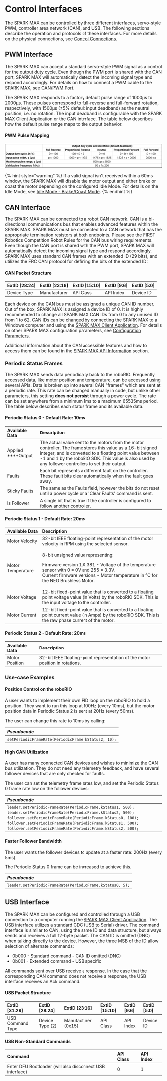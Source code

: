 # Control Interfaces

The SPARK MAX can be controlled by three different interfaces, servo-style PWM, controller area network \(CAN\), and USB. The following sections describe the operation and protocols of these interfaces. For more details on the physical connections, see [Control Connections](../feature-description/control-connections.md). 

## PWM Interface

The SPARK MAX can accept a standard servo-style PWM signal as a control for the output duty cycle. Even though the PWM port is shared with the CAN port, SPARK MAX will automatically detect the incoming signal type and respond accordingly. For details on how to connect a PWM cable to the SPARK MAX, see [CAN/PWM Port](../feature-description/control-connections.md#can-pwm-port).

The SPARK MAX responds to a factory default pulse range of 1000µs to 2000µs. These pulses correspond to full-reverse and full-forward rotation, respectively, with 1500µs \(±5% default input deadband\) as the neutral position, i.e. no rotation. The input deadband is configurable with the SPARK MAX Client Application or the CAN interface. The table below describes how the default pulse range maps to the output behavior.

#### PWM Pulse Mapping

![](../.gitbook/assets/pwm-pulse-mapping%20%281%29.svg)

{% hint style="warning" %}
If a valid signal isn't received within a 60ms window, the SPARK MAX will disable the motor output and either brake or coast the motor depending on the configured Idle Mode. For details on the Idle Mode, see [Idle Mode - Brake/Coast Mode](idle-mode-brake-coast-mode.md).
{% endhint %}

## CAN Interface

The SPARK MAX can be connected to a robot CAN network. CAN is a bi-directional communications bus that enables advanced features within the SPARK MAX. SPARK MAX must be connected to a CAN network that has the appropriate termination resistors at both endpoints. Please see the FIRST Robotics Competition Robot Rules for the CAN bus wiring requirements. Even though the CAN port is shared with the PWM port, SPARK MAX will automatically detect the incoming signal type and respond accordingly. SPARK MAX uses standard CAN frames with an extended ID \(29 bits\), and utilizes the FRC CAN protocol for defining the bits of the extended ID:

#### CAN Packet Structure

| **ExtID \[28:24\]** | **ExtID \[23:16\]** | **ExtID \[15:10\]** | **ExtID \[9:6\]** | **ExtID \[5:0\]** |
| :--- | :--- | :--- | :--- | :--- |
| Device Type | Manufacturer | API Class | API Index | Device ID |

Each device on the CAN bus must be assigned a unique CAN ID number. Out of the box, SPARK MAX is assigned a device ID of 0. It is highly recommended to change all SPARK MAX CAN IDs from 0 to any unused ID from 1 to 62. CAN IDs can be changed by connecting the SPARK MAX to a Windows computer and using the [SPARK MAX Client Application](../spark-max-client/getting-started-with-the-spark-max-client/). For details on other SPARK MAX configuration parameters, see [Configuration Parameters](../software-resources/configuration-parameters.md).[  
]()

Additional information about the CAN accessible features and how to access them can be found in the [SPARK MAX API Information](../software-resources/spark-max-api-information.md) section.

### **Periodic Status Frames**

The SPARK MAX sends data periodically back to the roboRIO. Frequently accessed data, like motor position and temperature, can be accessed using several APIs. Data is broken up into several CAN "frames" which are sent at a periodic rate. This rate can be changed manually in code, but unlike other parameters, this setting **does not persist** through a power cycle. The rate can be set anywhere from a minimum 1ms to a maximum 65535ms period. The table below describes each status frame and its available data.

#### Periodic Status 0 - Default Rate: 10ms

| **Available Data** | **Description** |
| :--- | :--- |
| Applied ****Output | The actual value sent to the motors from the motor controller. The frame stores this value as a 16-bit signed integer, and is converted to a floating point value between -1 and 1 by the roboRIO SDK. This value is also used by any follower controllers to set their output. |
| Faults | Each bit represents a different fault on the controller. These fault bits clear automatically when the fault goes away. |
| Sticky Faults | The same as the Faults field, however the bits do not reset until a power cycle or a 'Clear Faults' command is sent. |
| Is Follower | A single bit that is true if the controller is configured to follow another controller. |

#### Periodic Status 1 - Default Rate: 20ms

<table>
  <thead>
    <tr>
      <th style="text-align:left"><b>Available Data</b>
      </th>
      <th style="text-align:left"><b>Description</b>
      </th>
    </tr>
  </thead>
  <tbody>
    <tr>
      <td style="text-align:left">Motor Velocity</td>
      <td style="text-align:left">32-bit IEEE floating-point representation of the motor velocity in RPM
        using the selected sensor.</td>
    </tr>
    <tr>
      <td style="text-align:left">Motor Temperature</td>
      <td style="text-align:left">
        <p>8-bit unsigned value representing:</p>
        <p>Firmware version 1.0.381 - Voltage of the temperature sensor with 0 =
          0V and 255 = 3.3V.
          <br />Current firmware versions - Motor temperature in &#xB0;C for the NEO Brushless
          Motor.</p>
      </td>
    </tr>
    <tr>
      <td style="text-align:left">Motor Voltage</td>
      <td style="text-align:left">12-bit fixed-point value that is converted to a floating point voltage
        value (in Volts) by the roboRIO SDK. This is the input voltage to the controller.</td>
    </tr>
    <tr>
      <td style="text-align:left">Motor Current</td>
      <td style="text-align:left">12-bit fixed-point value that is converted to a floating point current
        value (in Amps) by the roboRIO SDK. This is the raw phase current of the
        motor.</td>
    </tr>
  </tbody>
</table>

#### Periodic Status 2 - Default Rate: 20ms

| **Available Data** | **Description** |
| :--- | :--- |
| Motor Position | 32-bit IEEE floating-point representation of the motor position in rotations. |

### **Use-case Examples**

#### **Position Control on the roboRIO**

A user wants to implement their own PID loop on the roboRIO to hold a position. They want to run this loop at 100Hz \(every 10ms\), but the motor position data in Periodic Status 2 is sent at 20Hz \(every 50ms\).

The user can change this rate to 10ms by calling:

| _Pseudocode_ |
| :--- |
| `setPeriodicFrameRate(PeriodicFrame.kStatus2, 10);` |

#### **High CAN Utilization**

A user has many connected CAN devices and wishes to minimize the CAN bus utilization. They do not need any telemetry feedback, and have several follower devices that are only checked for faults.

The user can set the telemetry frame rates low, and set the Periodic Status 0 frame rate low on the follower devices:

| _Pseudocode_ |
| :--- |
| `leader.setPeriodicFrameRate(PeriodicFrame.kStatus1, 500); leader.setPeriodicFrameRate(PeriodicFrame.kStatus2, 500); follower.setPeriodicFrameRate(PeriodicFrame.kStatus0, 100); follower.setPeriodicFrameRate(PeriodicFrame.kStatus1, 500); follower.setPeriodicFrameRate(PeriodicFrame.kStatus2, 500);` |

#### **Faster Follower Bandwidth**

The user wants the follower devices to update at a faster rate: 200Hz \(every 5ms\).

The Periodic Status 0 frame can be increased to achieve this.

| _Pseudocode_ |
| :--- |
| `leader.setPeriodicFrameRate(PeriodicFrame.kStatus0, 5);` |

## USB Interface

The SPARK MAX can be configured and controlled through a USB connection to a computer running the [SPARK MAX Client Application](../spark-max-client/getting-started-with-the-spark-max-client/). The USB interface utilizes a standard CDC \(USB to Serial\) driver. The command interface is similar to CAN, using the same ID and data structure, but always sends and receives a full 12-byte packet. The CAN ID is omitted \(DNC\) when talking directly to the device. However, the three MSB of the ID allow selection of alternate commands:

* 0b000 - Standard command - CAN ID omitted \(DNC\)
* 0b001 - Extended command - USB specific

All commands sent over USB receive a response. In the case that the corresponding CAN command does not receive a response, the USB interface receives an Ack command.

#### USB Packet Structure

| **ExtID \[31:29\]** | **ExtID \[28:24\]** | **ExtID \[23:16\]** | **ExtID \[15:10\]** | **ExtID \[9:6\]** | **ExtID \[5:0\]** |
| :--- | :--- | :--- | :--- | :--- | :--- |
| USB Command Type | Device Type \(2\) | Manufacturer \(0x15\) | API Class | API Index | Device ID |

#### USB Non-Standard Commands

| **Command** | **API Class** | **API Index** |
| :--- | :--- | :--- |
| Enter DFU Bootloader \(will also disconnect USB interface\) | 0 | 1 |

